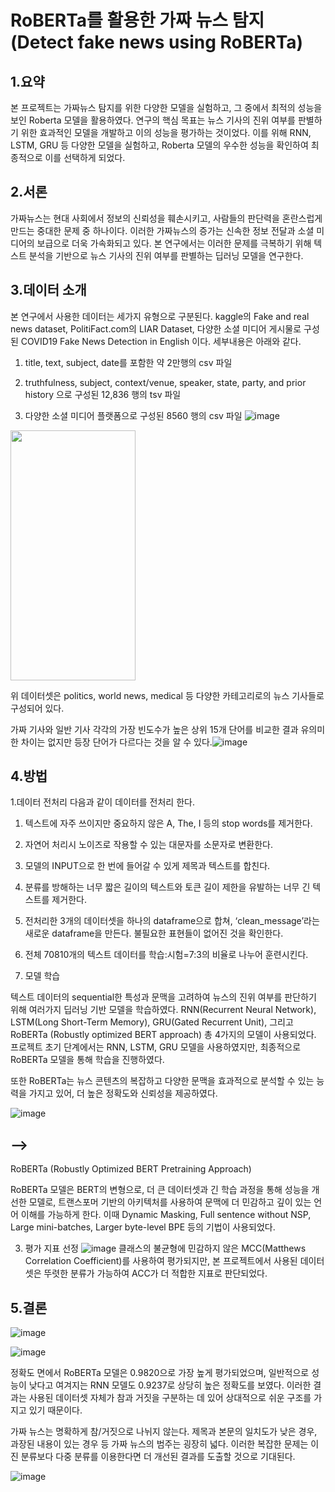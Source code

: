 # RoBERTa를 활용한 가짜 뉴스 탐지(Detect fake news using RoBERTa)
## 1.요약 
본 프로젝트는 가짜뉴스 탐지를 위한 다양한 모델을 실험하고, 그 중에서 최적의 성능을 보인 Roberta 모델을 활용하였다. 연구의 핵심 목표는 뉴스 기사의 진위 여부를 판별하기 위한 효과적인 모델을 개발하고 이의 성능을 평가하는 것이었다. 이를 위해 RNN, LSTM, GRU 등 다양한 모델을 실험하고, Roberta 모델의 우수한 성능을 확인하여 최종적으로 이를 선택하게 되었다.

## 2.서론
가짜뉴스는 현대 사회에서 정보의 신뢰성을 훼손시키고, 사람들의 판단력을 혼란스럽게 만드는 중대한 문제 중 하나이다. 이러한 가짜뉴스의 증가는 신속한 정보 전달과 소셜 미디어의 보급으로 더욱 가속화되고 있다. 본 연구에서는 이러한 문제를 극복하기 위해 텍스트 분석을 기반으로 뉴스 기사의 진위 여부를 판별하는 딥러닝 모델을 연구한다. 

## 3.데이터 소개
본 연구에서 사용한 데이터는 세가지 유형으로 구분된다. kaggle의 Fake and real news dataset, PolitiFact.com의 LIAR Dataset, 다양한 소셜 미디어 게시물로 구성된 COVID19 Fake News Detection in English 이다. 세부내용은 아래와 같다.

1. title, text, subject, date를 포함한 약 2만행의 csv 파일

2. truthfulness, subject, context/venue, speaker, state, party, and prior history 으로 구성된 12,836 행의 tsv 파일

3. 다양한 소셜 미디어 플랫폼으로 구성된 8560 행의 csv 파일
![image](https://github.com/dayunss/st/assets/111956429/887eb66d-f3a8-4f2e-b9ea-d741137f4b12)
<img src="https://github.com/dayunss/st/assets/111956429/887eb66d-f3a8-4f2e-b9ea-d741137f4b12).png" width="200" height="400"/>

위 데이터셋은 politics, world news, medical 등 다양한 카테고리로의 뉴스 기사들로 구성되어 있다.

가짜 기사와 일반 기사 각각의 가장 빈도수가 높은 상위 15개 단어를 비교한 결과 유의미한  차이는 없지만 등장 단어가 다르다는 것을 알 수 있다.![image](https://github.com/dayunss/st/assets/111956429/96c3cc29-2198-4aae-8631-c2058b0c1255)


## 4.방법
1.데이터 전처리
다음과 같이 데이터를 전처리 한다.

1. 텍스트에 자주 쓰이지만 중요하지 않은 A, The, I 등의 stop words를 제거한다.
2. 자연어 처리시 노이즈로 작용할 수 있는 대문자를 소문자로 변환한다.
3. 모델의 INPUT으로 한 번에 들어갈 수 있게 제목과 텍스트를 합친다.
4. 분류를 방해하는 너무 짧은 길이의 텍스트와 토큰 길이 제한을 유발하는 너무 긴 텍스트를 제거한다.
5. 전처리한 3개의 데이터셋을 하나의 dataframe으로 합쳐, ‘clean_message’라는 새로운 dataframe을 만든다. 불필요한 표현들이 없어진 것을 확인한다.
6. 전체 70810개의 텍스트 데이터를 학습:시험=7:3의 비율로 나누어 훈련시킨다. 

2. 모델 학습

텍스트 데이터의 sequential한 특성과 문맥을 고려하여 뉴스의 진위 여부를 판단하기 위해 여러가지 딥러닝 기반 모델을 학습하였다. RNN(Recurrent Neural Network), LSTM(Long Short-Term Memory), GRU(Gated Recurrent Unit), 그리고 RoBERTa (Robustly optimized BERT approach) 총 4가지의 모델이 사용되었다. 프로젝트 초기 단계에서는 RNN, LSTM, GRU 모델을 사용하였지만, 최종적으로 RoBERTa 모델을 통해 학습을 진행하였다.

또한 RoBERTa는 뉴스 콘텐츠의 복잡하고 다양한 문맥을 효과적으로 분석할 수 있는 능력을 가지고 있어, 더 높은 정확도와 신뢰성을 제공하였다.

![image](https://github.com/dayunss/st/assets/111956429/5b2b1f78-573b-4bfd-a64c-7c6bb7d318cd)




## -->
RoBERTa (Robustly Optimized BERT Pretraining Approach) 

RoBERTa 모델은 BERT의 변형으로, 더 큰 데이터셋과 긴 학습 과정을 통해 성능을 개선한 모델로, 트랜스포머 기반의 아키텍처를 사용하여 문맥에 더 민감하고 깊이 있는 언어 이해를 가능하게 한다. 이때 Dynamic Masking, Full sentence without NSP, Large mini-batches, Larger byte-level BPE 등의 기법이 사용되었다.




3. 평가 지표 선정
![image](https://github.com/dayunss/st/assets/111956429/3907f8c0-dd22-4ab4-be35-2eb6c0153b3f)
클래스의 불균형에 민감하지 않은 MCC(Matthews Correlation Coefficient)를 사용하여 평가되지만, 본 프로젝트에서 사용된 데이터셋은 뚜렷한 분류가 가능하여 ACC가 더 적합한 지표로 판단되었다.  

## 5.결론

![image](https://github.com/dayunss/st/assets/111956429/c86c5eab-7a88-42d2-92d0-90f6d37d8c2a)

![image](https://github.com/dayunss/st/assets/111956429/00b36fa7-4d9d-4080-a051-300401c1ffa1)

정확도 면에서 RoBERTa 모델은 0.9820으로 가장 높게 평가되었으며, 일반적으로 성능이 낮다고 여겨지는 RNN 모델도 0.9237로 상당히 높은 정확도를 보였다. 이러한 결과는 사용된 데이터셋 자체가 참과 거짓을 구분하는 데 있어 상대적으로 쉬운 구조를 가지고 있기 때문이다.

가짜 뉴스는 명확하게 참/거짓으로 나뉘지 않는다. 제목과 본문의 일치도가 낮은 경우, 과장된 내용이 있는 경우 등 가짜 뉴스의 범주는 굉장히 넓다. 이러한 복잡한 문제는 이진 분류보다 다중 분류를 이용한다면 더 개선된 결과를 도출할 것으로 기대된다.


![image](https://github.com/dayunss/st/assets/111956429/654e8070-8dc3-441d-89e4-e98c357f8ffa)





